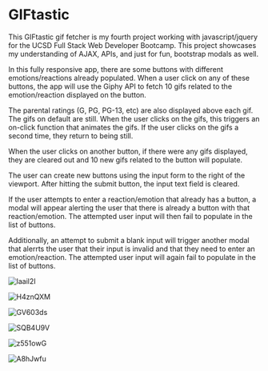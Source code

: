 # GIFtastic

This GIFtastic gif fetcher is my fourth project working with javascript/jquery for the UCSD Full Stack Web Developer Bootcamp. This project showcases my understanding of AJAX, APIs, and just for fun, bootstrap modals as well.

In this fully responsive app, there are some buttons with different emotions/reactions already populated. When a user click on any of these buttons, the app will use the Giphy API to fetch 10 gifs related to the emotion/reaction displayed on the button.

The parental ratings (G, PG, PG-13, etc) are also displayed above each gif. The gifs on default are still. When the user clicks on the gifs, this triggers an on-click function that animates the gifs. If the user clicks on the gifs a second time, they return to being still.

When the user clicks on another button, if there were any gifs displayed, they are cleared out and 10 new gifs related to the button will populate.

The user can create new buttons using the input form to the right of the viewport. After hitting the submit button, the input text field is cleared.

If the user attempts to enter a reaction/emotion that already has a button, a modal will appear alerting the user that there is already a button with that reaction/emotion. The attempted user input will then fail to populate in the list of buttons.

Additionally, an attempt to submit a blank input will trigger another modal that alerrts the user that their input is invalid and that they need to enter an emotion/reaction. The attempted user input will again fail to populate in the list of buttons.

![Iaail2I](https://user-images.githubusercontent.com/50184318/62401802-9ccdb100-b539-11e9-9b4f-9ec90fd80276.png)

![H4znQXM](https://user-images.githubusercontent.com/50184318/62401842-b40c9e80-b539-11e9-91e2-b108620bd970.jpg)

![GV603ds](https://user-images.githubusercontent.com/50184318/62401867-d69eb780-b539-11e9-908f-2d0960c635e0.jpg)

![SQB4U9V](https://user-images.githubusercontent.com/50184318/62401895-fb932a80-b539-11e9-9755-e4c5d874ea45.jpg)

![z551owG](https://user-images.githubusercontent.com/50184318/62401924-24b3bb00-b53a-11e9-91bd-229a74c620fe.jpg)

![A8hJwfu](https://user-images.githubusercontent.com/50184318/62401947-3b5a1200-b53a-11e9-9f1b-b24e5e5323cb.jpg)
